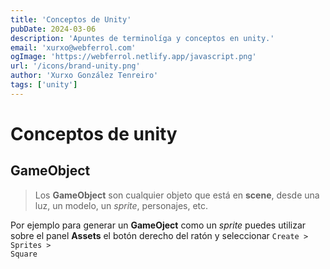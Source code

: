 ```yaml
---
title: 'Conceptos de Unity'
pubDate: 2024-03-06
description: 'Apuntes de terminolíga y conceptos en unity.'
email: 'xurxo@webferrol.com'
ogImage: 'https://webferrol.netlify.app/javascript.png'
url: '/icons/brand-unity.png'
author: 'Xurxo González Tenreiro'
tags: ['unity']
---
```


# Conceptos de unity

## GameObject

>Los **GameObject** son  cualquier objeto que está en **scene**, desde una luz, un modelo, un *sprite*, personajes, etc.

Por ejemplo para generar un **GameOject** como un *sprite* puedes utilizar sobre el panel **Assets** el botón derecho del ratón y seleccionar <code>Create > Sprites > Square</code>